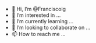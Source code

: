 - 👋 Hi, I’m @Franciscoig
- 👀 I’m interested in ...
- 🌱 I’m currently learning ...
- 💞️ I’m looking to collaborate on ...
- 📫 How to reach me ...

<!---
Franciscoig/Franciscoig is a ✨ special ✨ repository because its `README.md` (this file) appears on your GitHub profile.
You can click the Preview link to take a look at your changes.
--->
